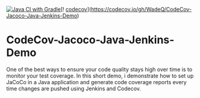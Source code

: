 [![Java CI with Gradle](https://github.com/WadeQ/CodeCov-Jacoco-Java-Jenkins-Demo/actions/workflows/gradle.yml/badge.svg)](https://github.com/WadeQ/CodeCov-Jacoco-Java-Jenkins-Demo/actions/workflows/gradle.yml)[!
[codecov](https://codecov.io/gh/WadeQ/CodeCov-Jacoco-Java-Jenkins-Demo/branch/master/graph/badge.svg?token=BK23bAfxqE)](https://codecov.io/gh/WadeQ/CodeCov-Jacoco-Java-Jenkins-Demo)


# CodeCov-Jacoco-Java-Jenkins-Demo
One of the best ways to ensure your code quality stays high over time is to monitor your test coverage. In this short demo, i demonstrate how to set up JaCoCo in a Java application and generate code coverage reports every time changes are pushed using Jenkins and Codecov.
